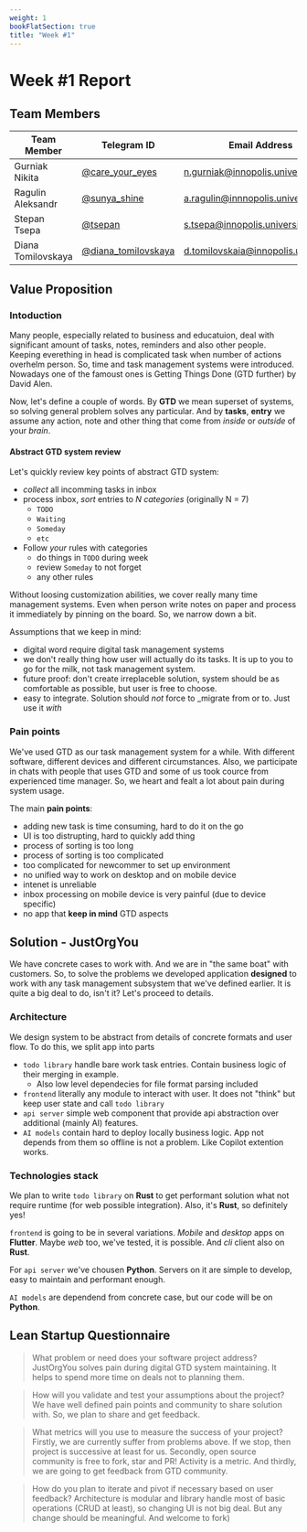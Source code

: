 ```yaml
---
weight: 1
bookFlatSection: true
title: "Week #1"
---
```


# Week #1 Report

## Team Members

| Team Member        | Telegram ID                                            | Email Address                       |
| ------------------ | ------------------------------------------------------ | ----------------------------------- |
| Gurniak Nikita     | [@care_your_eyes](https://t.me/care_your_eyes)         | n.gurniak@innopolis.university      |
| Ragulin Aleksandr  | [@sunya_shine](https://t.me/sunya_shine)               | a.ragulin@innnopolis.university     |
| Stepan Tsepa       | [@tsepan](https://t.me/tsepan)                         | s.tsepa@innopolis.university        |
| Diana Tomilovskaya | [@diana_tomilovskaya](https://t.me/diana_tomilovskaya) | d.tomilovskaia@innopolis.university |

## Value Proposition

### Intoduction

Many people, especially related to business and educatuion, deal with significant amount of tasks, notes, reminders and also other people. Keeping everething in head is complicated task when number of actions overhelm person. So, time and task management systems were introduced. Nowadays one of the famoust ones is Getting Things Done (GTD further) by David Alen. 

Now, let's define a couple of words. By **GTD** we mean superset of systems, so solving general problem solves any particular. And by **tasks**, **entry** we assume any action, note and other thing that come from _inside_ or _outside_ of your _brain_. 

#### Abstract GTD system review

Let's quickly review key points of abstract GTD system:

- _collect_ all incomming tasks in inbox
- process inbox, _sort_ entries to _N categories_ (originally N = 7)
  - `TODO`
  - `Waiting`
  - `Someday`
  - `etc`
- Follow _your_ rules with categories
  - do things in `TODO` during week
  - review `Someday` to not forget
  - any other rules

Without loosing customization abilities, we cover really many time management systems. Even when person write notes on paper and process it immediately by pinning on the board. So, we narrow down a bit. 

Assumptions that we keep in mind:
- digital word require digital task management systems
- we don't really thing how user will actually do its tasks. It is up to you to go for the milk, not task management system.
- future proof: don't create irreplaceble solution, system should be as comfortable as possible, but user is free to choose.
- easy to integrate. Solution should _not_ force to _migrate from or to. Just use it _with_


### Pain points

We've used GTD as our task management system for a while. With different software, different devices and different circumstances. Also, we participate in chats with people that uses GTD and some of us took cource from experienced time manager. So, we heart and fealt a lot about pain during system usage.

The main **pain points**:
- adding new task is time consuming, hard to do it on the go
- UI is too distrupting, hard to quickly add thing
- process of sorting is too long
- process of sorting is too complicated
- too complicated for newcommer to set up environment
- no unified way to work on desktop and on mobile device
- intenet is unreliable
- inbox processing on mobile device is very painful (due to device specific)
- no app that **keep in mind** GTD aspects


## Solution - JustOrgYou

We have concrete cases to work with. And we are in "the same boat" with customers. So, to solve the problems we developed application **designed** to work with any task management subsystem that we've defined earlier. It is quite a big deal to do, isn't it? Let's proceed to details.

### Architecture

We design system to be abstract from details of concrete formats and user flow. To do this, we split app into parts
- `todo library` handle bare work task entries. Contain business logic of their merging in example.
  - Also low level dependecies for file format parsing included
- `frontend` literally any module to interact with user. It does not "think" but keep user state and call `todo library`
- `api server` simple web component that provide api abstraction over additional (mainly AI) features.
- `AI models` contain hard to deploy locally business logic. App not depends from them so offline is not a problem. Like Copilot extention works.

<!-- todo add image -->

### Technologies stack

We plan to write `todo library` on **Rust** to get performant solution what not require runtime (for web possible integration). Also, it's **Rust**, so definitely yes!

`frontend` is going to be in several variations. _Mobile_ and _desktop_ apps on **Flutter**. Maybe _web_ too, we've tested, it is possible. And _cli_ client also on **Rust**.

For `api server` we've chousen **Python**. Servers on it are simple to develop, easy to maintain and performant enough. 

`AI models` are dependend from concrete case, but our code will be on **Python**. 

## Lean Startup Questionnaire #

> What problem or need does your software project address?
JustOrgYou solves pain during digital GTD system maintaining. It helps to spend more time on deals not to planning them.

> How will you validate and test your assumptions about the project?
We have well defined pain points and community to share solution with. So, we plan to share and get feedback.

> What metrics will you use to measure the success of your project?
Firstly, we are currently suffer from problems above. If we stop, then project is successive at least for us. Secondly, open source community is free to fork, star and PR! Activity is a metric. And thirdly, we are going to get feedback from GTD community.

> How do you plan to iterate and pivot if necessary based on user feedback?
Architecture is modular and library handle most of basic operations (CRUD at least), so changing UI is not big deal. But any change should be meaningful. And welcome to fork)